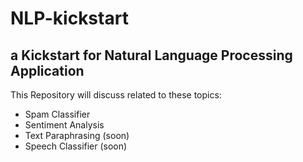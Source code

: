 # NLP-kickstart
## a Kickstart for Natural Language Processing Application
This Repository will discuss related to these topics:
- Spam Classifier
- Sentiment Analysis
- Text Paraphrasing (soon)
- Speech Classifier (soon)
